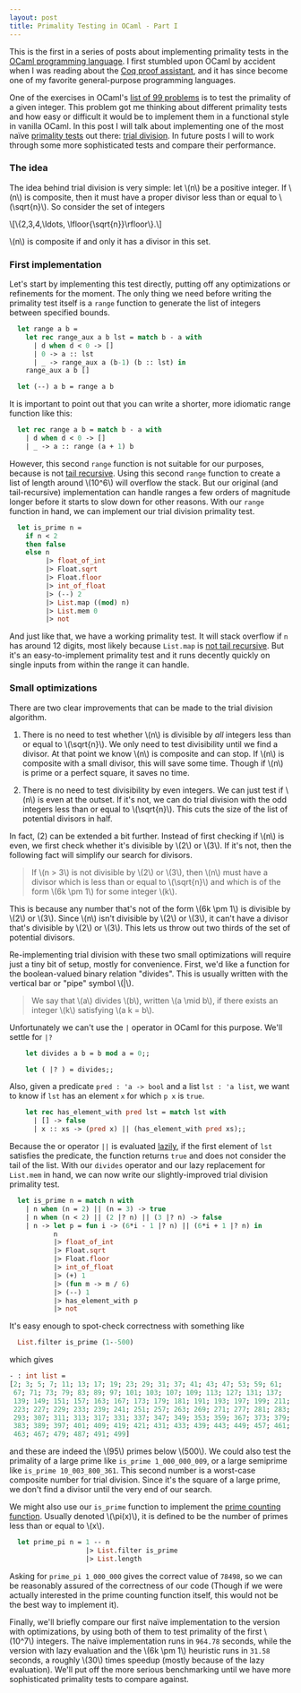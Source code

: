 ```yaml
---
layout: post
title: Primality Testing in OCaml - Part I
---
```


This is the first in a series of posts about implementing primality tests in the [OCaml programming language](https://ocaml.org). I first stumbled upon OCaml by accident when I was reading about the [Coq proof assistant](https://coq.inria.fr), and it has since become one of my favorite general-purpose programming languages.

<!--more-->

One of the exercises in OCaml's [list of 99 problems](https://ocaml.org/problems) is to test the primality of a given integer. This problem got me thinking about different primality tests and how easy or difficult it would be to implement them in a functional style in vanilla OCaml. In this post I will talk about implementing one of the most naïve [primality tests](https://en.wikipedia.org/wiki/Primality_test) out there: [trial division](https://en.wikipedia.org/wiki/Trial_division). In future posts I will to work through some more sophisticated tests and compare their performance.

### The idea

The idea behind trial division is very simple: let \\(n\\) be a positive integer. If \\(n\\) is composite, then it must have a proper divisor less than or equal to \\(\sqrt{n}\\). So consider the set of integers

\\[\\{2,3,4,\ldots, \lfloor{\sqrt{n}}\rfloor\\}.\\]

\\(n\\) is composite if and only it has a divisor in this set.

### First implementation

Let's start by implementing this test directly, putting off any optimizations or refinements for the moment. The only thing we need before writing the primality test itself is a `range` function to generate the list of integers between specified bounds.

```ocaml
  let range a b =
    let rec range_aux a b lst = match b - a with
      | d when d < 0 -> []
      | 0 -> a :: lst
      | _ -> range_aux a (b-1) (b :: lst) in
    range_aux a b []

  let (--) a b = range a b
```

It is important to point out that you can write a shorter, more idiomatic range function like this:

```ocaml
  let rec range a b = match b - a with
    | d when d < 0 -> []
    | _ -> a :: range (a + 1) b
```

However, this second `range` function is not suitable for our purposes, because is not [tail recursive](https://en.wikipedia.org/wiki/Tail_call). Using this second `range` function to create a list of length around \\(10^6\\) will overflow the stack. But our original (and tail-recursive) implementation can handle ranges a few orders of magnitude longer before it starts to slow down for other reasons. With our `range` function in hand, we can implement our trial division primality test.

```ocaml
  let is_prime n =
    if n < 2
    then false
    else n
         |> float_of_int
         |> Float.sqrt
         |> Float.floor
         |> int_of_float
         |> (--) 2
         |> List.map ((mod) n)
         |> List.mem 0
         |> not
```

And just like that, we have a working primality test. It will stack overflow if `n` has around 12 digits, most likely because `List.map` is [not tail recursive](https://v2.ocaml.org/api/List.html). But it's an easy-to-implement primality test and it runs decently quickly on single inputs from within the range it can handle.

### Small optimizations

There are two clear improvements that can be made to the trial division algorithm.

1. There is no need to test whether \\(n\\) is divisible by *all* integers less than or equal to \\(\sqrt{n}\\). We only need to test divisibility until we find a divisor. At that point we know \\(n\\) is composite and can stop. If \\(n\\) is composite with a small divisor, this will save some time. Though if \\(n\\) is prime or a perfect square, it saves no time.

2. There is no need to test divisibility by even integers. We can just test if \\(n\\) is even at the outset. If it's not, we can do trial division with the odd integers less than or equal to \\(\sqrt{n}\\). This cuts the size of the list of potential divisors in half.

In fact, (2) can be extended a bit further. Instead of first checking if \\(n\\) is even, we first check whether it's divisible by \\(2\\) or \\(3\\). If it's not, then the following fact will simplify our search for divisors.

> If \\(n > 3\\) is not divisible by \\(2\\) or \\(3\\), then \\(n\\) must have a divisor which is less than or equal to \\(\sqrt{n}\\) and which is of the form \\(6k \pm 1\\) for some integer \\(k\\).

This is because any number that's not of the form \\(6k \pm 1\\) is divisible by \\(2\\) or \\(3\\). Since \\(n\\) isn't divisible by \\(2\\) or \\(3\\), it can't have a divisor that's divisible by \\(2\\) or \\(3\\). This lets us throw out two thirds of the set of potential divisors.

Re-implementing trial division with these two small optimizations will require just a tiny bit of setup, mostly for convenience. First, we'd like a function for the boolean-valued binary relation "divides". This is usually written with the vertical bar or "pipe" symbol \\(\|\\).

> We say that \\(a\\) divides \\(b\\), written \\(a \mid b\\), if there exists an integer \\(k\\) satisfying \\(a k = b\\).

Unfortunately we can't use the `|` operator in OCaml for this purpose. We'll settle for `|?`

```ocaml
    let divides a b = b mod a = 0;;

    let ( |? ) = divides;;
```

Also, given a predicate `pred : 'a -> bool` and a list `lst : 'a list`, we want to know if `lst` has an element `x` for which `p x` is `true`.

```ocaml
    let rec has_element_with pred lst = match lst with
      | [] -> false
      | x :: xs -> (pred x) || (has_element_with pred xs);;
```

Because the or operator `||` is evaluated [lazily](https://en.wikipedia.org/wiki/Lazy_evaluation), if the first element of `lst` satisfies the predicate, the function returns `true` and does not consider the tail of the list. With our `divides` operator and our lazy replacement for `List.mem` in hand, we can now write our slightly-improved trial division primality test.

```ocaml
  let is_prime n = match n with
    | n when (n = 2) || (n = 3) -> true
    | n when (n < 2) || (2 |? n) || (3 |? n) -> false
    | n -> let p = fun i -> (6*i - 1 |? n) || (6*i + 1 |? n) in
           n
           |> float_of_int
           |> Float.sqrt
           |> Float.floor
           |> int_of_float
           |> (+) 1
           |> (fun m -> m / 6)
           |> (--) 1
           |> has_element_with p
           |> not
```

It's easy enough to spot-check correctness with something like

```ocaml
  List.filter is_prime (1--500)
```

which gives

```ocaml
- : int list =
[2; 3; 5; 7; 11; 13; 17; 19; 23; 29; 31; 37; 41; 43; 47; 53; 59; 61;
 67; 71; 73; 79; 83; 89; 97; 101; 103; 107; 109; 113; 127; 131; 137;
 139; 149; 151; 157; 163; 167; 173; 179; 181; 191; 193; 197; 199; 211;
 223; 227; 229; 233; 239; 241; 251; 257; 263; 269; 271; 277; 281; 283;
 293; 307; 311; 313; 317; 331; 337; 347; 349; 353; 359; 367; 373; 379;
 383; 389; 397; 401; 409; 419; 421; 431; 433; 439; 443; 449; 457; 461;
 463; 467; 479; 487; 491; 499]
```

and these are indeed the \\(95\\) primes below \\(500\\). We could also test the primality of a large prime like `is_prime 1_000_000_009`, or a large semiprime like `is_prime 10_003_800_361`. This second number is a worst-case composite number for trial division. Since it's the square of a large prime, we don't find a divisor until the very end of our search.

We might also use our `is_prime` function to implement the [prime counting function](https://en.wikipedia.org/wiki/Prime-counting_function). Usually denoted \\(\pi(x)\\), it is defined to be the number of primes less than or equal to \\(x\\).

```ocaml
  let prime_pi n = 1 -- n
                   |> List.filter is_prime
                   |> List.length
```

Asking for `prime_pi 1_000_000` gives the correct value of `78498`, so we can be reasonably assured of the correctness of our code (Though if we were actually interested in the prime counting function itself, this would not be the best way to implement it).

Finally, we'll briefly compare our first naïve implementation to the version with optimizations, by using both of them to test primality of the first \\(10^7\\) integers. The naïve implementation runs in `964.78` seconds, while the version with lazy evaluation and the \\(6k \pm 1\\) heuristic runs in `31.58` seconds, a roughly \\(30\\) times speedup (mostly because of the lazy evaluation). We'll put off the more serious benchmarking until we have more sophisticated primality tests to compare against.
